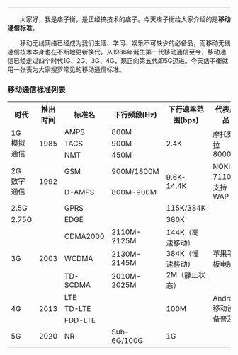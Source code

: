 ----
　　大家好，我是痞子衡，是正经搞技术的痞子。今天痞子衡给大家介绍的是**移动通信标准**。  

　　移动无线网络已经成为我们生活、学习、娱乐不可缺少的必备品，而移动无线通信技术本身也在不断地更新换代。从1986年诞生第一代移动通信至今，移动通信已经走过四个时代1G、2G、3G、4G，现正向第五代即5G迈进。今天痞子衡就用一张表为大家搜罗常见的移动通信标准。  

### 移动通信标准列表

<table><tbody>
    <tr>
        <th>时代</th>
        <th>推出时间</th>
        <th>标准名</th>
        <th>下行频段(Hz)</th>
        <th>下行速率范围(bps)</th>
        <th>代表产品</th>
    </tr>
    <tr>
        <td rowspan="3">1G<br>
		                模拟通信</td>
        <td rowspan="3">1985</td>
        <td>AMPS</td>
        <td>800M</td>
        <td rowspan="3">2.4K</td>
		<td rowspan="3">摩托罗拉8000X</td>
    </tr>
    <tr>
        <td>TACS</td>
        <td>900M</td>
    </tr>
    <tr>
        <td>NMT</td>
        <td>450M</td>
    </tr>
    <tr>
        <td rowspan="2">2G<br>
		                数字通信</td>
        <td rowspan="2">1992</td>
        <td>GSM</td>
        <td>900M/1800M</td>
        <td rowspan="2">9.6K-14.4K</td>
		<td rowspan="2">NOKIA 7110，支持WAP</td>
    </tr>
    <tr>
        <td>D-AMPS</td>
        <td>800M-900M</td>
    </tr>
    <tr>
        <td>2.5G</td>
        <td></td>
        <td>GPRS</td>
        <td></td>
        <td>115K/384K</td>
		<td></td>
    </tr>
    <tr>
        <td>2.75G</td>
        <td></td>
        <td>EDGE</td>
        <td></td>
        <td>380K</td>
		<td></td>
    </tr>
    <tr>
        <td rowspan="3">3G</td>
        <td rowspan="3">2003</td>
        <td>CDMA2000</td>
        <td>2110M-2125M</td>
        <td rowspan="3">144K（高速移动）<br>
		                384K（慢速移动）<br>
						2M（静止状态）</td>
		<td rowspan="3">苹果平板电脑</td>
    </tr>
    <tr>
        <td>WCDMA</td>
        <td>2130M-2145M</td>
    </tr>
    <tr>
        <td>TD-SCDMA</td>
        <td>2010M-2025M</td>
    </tr>
    <tr>
        <td rowspan="3">4G</td>
        <td rowspan="3">2013</td>
        <td>LTE</td>
        <td></td>
        <td rowspan="3">100M</td>
		<td rowspan="3">Android移动设备普及</td>
    </tr>
    <tr>
        <td>TD-LTE</td>
        <td></td>
    </tr>
    <tr>
        <td>FDD-LTE</td>
        <td></td>
    </tr>
    <tr>
        <td>5G</td>
        <td>2020</td>
        <td>NR</td>
        <td>Sub-6G/100G</td>
        <td>1G</td>
		<td></td>
    </tr>
</table>


